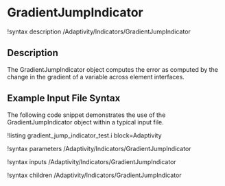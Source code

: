 # GradientJumpIndicator

!syntax description /Adaptivity/Indicators/GradientJumpIndicator

## Description

The GradientJumpIndicator object computes the error as computed by the change in the
gradient of a variable across element interfaces.

## Example Input File Syntax

The following code snippet demonstrates the use of the GradientJumpIndicator object within a
typical input file.

!listing gradient_jump_indicator_test.i block=Adaptivity

!syntax parameters /Adaptivity/Indicators/GradientJumpIndicator

!syntax inputs /Adaptivity/Indicators/GradientJumpIndicator

!syntax children /Adaptivity/Indicators/GradientJumpIndicator
